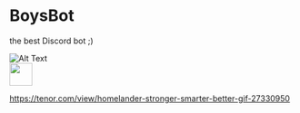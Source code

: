 # BoysBot
the best Discord bot ;)

![Alt Text](https://tenor.com/view/homelander-stronger-smarter-better-gif-27330950)
<br>
<img src="https://tenor.com/view/homelander-stronger-smarter-better-gif-27330950" width="40" height="40" />

https://tenor.com/view/homelander-stronger-smarter-better-gif-27330950
